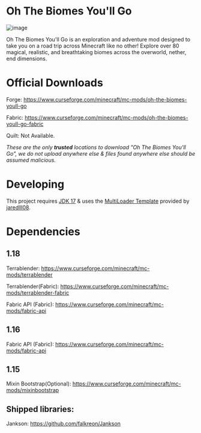 # Oh The Biomes You'll Go
![image](https://user-images.githubusercontent.com/66983020/163863611-bd761c5f-07ff-474a-b3b9-21116f69e4f9.png "Oh The Biomes You'll Go")

Oh The Biomes You'll Go is an exploration and adventure mod designed to take you on a road trip across Minecraft like no other! Explore over 80 magical, realistic, and breathtaking biomes across the overworld, nether, end dimensions.

# Official Downloads
Forge: https://www.curseforge.com/minecraft/mc-mods/oh-the-biomes-youll-go

Fabric: https://www.curseforge.com/minecraft/mc-mods/oh-the-biomes-youll-go-fabric

Quilt: Not Available.

*These are the only **trusted** locations to download "Oh The Biomes You'll Go", we do not upload anywhere else & files found anywhere else should be assumed malicious.*

# Developing
This project requires [JDK 17](https://adoptium.net/) & uses the [MultiLoader Template](https://github.com/jaredlll08/MultiLoader-Template) provided by [jaredlll08](https://github.com/jaredlll08).

# Dependencies
## 1.18
Terrablender: https://www.curseforge.com/minecraft/mc-mods/terrablender 


Terrablender(Fabric): https://www.curseforge.com/minecraft/mc-mods/terrablender-fabric

Fabric API (Fabric): https://www.curseforge.com/minecraft/mc-mods/fabric-api
## 1.16
Fabric API (Fabric): https://www.curseforge.com/minecraft/mc-mods/fabric-api

## 1.15
Mixin Bootstrap(Optional): https://www.curseforge.com/minecraft/mc-mods/mixinbootstrap

## Shipped libraries: 
Jankson: https://github.com/falkreon/Jankson

